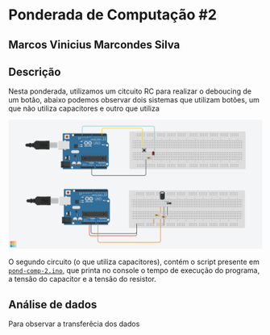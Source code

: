 # Ponderada de Computação #2

## Marcos Vinicius Marcondes Silva

## Descrição

Nesta ponderada, utilizamos um citcuito RC para realizar o deboucing de um botão, abaixo podemos observar dois sistemas que utilizam botões, um que não utiliza capacitores e outro que utiliza

![Circuito criado no TinkerCAD](./ponderada2.png)

O segundo circuito (o que utiliza capacitores), contém o script presente em [`pond-comp-2.ino`](./pond-comp-2.ino), que printa no console o tempo de execução do programa, a tensão do capacitor e a tensão do resistor.

## Análise de dados

Para observar a transferêcia dos dados 
